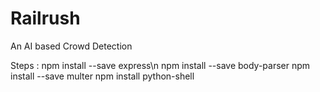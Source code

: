 # Railrush
An AI based Crowd Detection 

Steps :
npm install --save express\n
npm install --save body-parser
npm install --save multer
npm install python-shell
